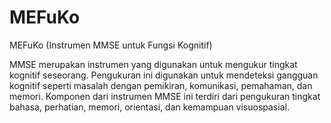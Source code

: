 # MEFuKo
MEFuKo (Instrumen MMSE untuk Fungsi Kognitif)

MMSE merupakan instrumen yang digunakan untuk mengukur tingkat kognitif seseorang. Pengukuran ini digunakan untuk mendeteksi gangguan kognitif seperti masalah dengan pemikiran, komunikasi, pemahaman, dan memori. Komponen dari instrumen MMSE ini terdiri dari pengukuran tingkat bahasa, perhatian, memori, orientasi, dan kemampuan visuospasial.
